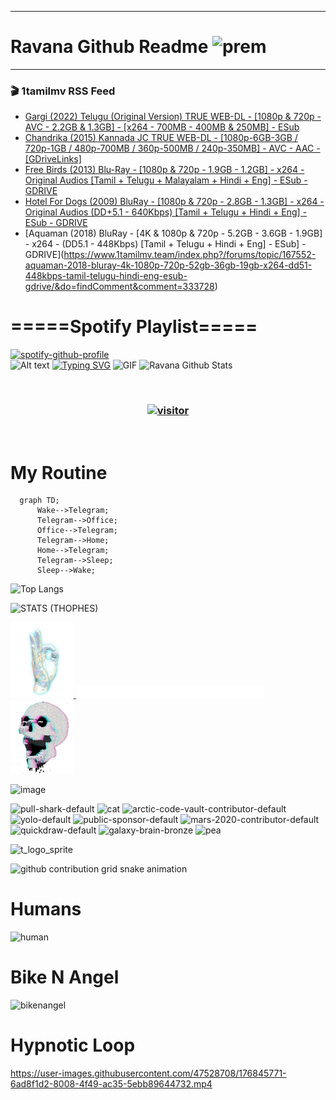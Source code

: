 ***
# Ravana Github Readme <img width="30" alt="prem" src="https://user-images.githubusercontent.com/47528708/184485159-eb187755-3860-4024-84e0-36e3194f9dac.gif">
***

### 🎬 1tamilmv RSS Feed

<!-- BLOG-POST-LIST:START -->
- [Gargi &lpar;2022&rpar; Telugu &lpar;Original Version&rpar; TRUE WEB-DL - [1080p &amp; 720p - AVC - 2.2GB &amp; 1.3GB] - [x264 - 700MB - 400MB &amp; 250MB] - ESub](https://www.1tamilmv.team/index.php?/forums/topic/167405-gargi-2022-telugu-original-version-true-web-dl-1080p-720p-avc-22gb-13gb-x264-700mb-400mb-250mb-esub/&do=findComment&comment=333732)
- [Chandrika &lpar;2015&rpar; Kannada JC TRUE WEB-DL - [1080p-6GB-3GB / 720p-1GB / 480p-700MB / 360p-500MB / 240p-350MB] - AVC - AAC - [GDriveLinks]](https://www.1tamilmv.team/index.php?/forums/topic/167555-chandrika-2015-kannada-jc-true-web-dl-1080p-6gb-3gb-720p-1gb-480p-700mb-360p-500mb-240p-350mb-avc-aac-gdrivelinks/&do=findComment&comment=333731)
- [Free Birds &lpar;2013&rpar; Blu-Ray - [1080p &amp; 720p - 1.9GB - 1.2GB] - x264 - Original Audios [Tamil + Telugu + Malayalam + Hindi + Eng] - ESub - GDRIVE](https://www.1tamilmv.team/index.php?/forums/topic/167554-free-birds-2013-blu-ray-1080p-720p-19gb-12gb-x264-original-audios-tamil-telugu-malayalam-hindi-eng-esub-gdrive/&do=findComment&comment=333730)
- [Hotel For Dogs &lpar;2009&rpar; BluRay - [1080p &amp; 720p - 2.8GB - 1.3GB] - x264 - Original Audios &lpar;DD+5.1 - 640Kbps&rpar; [Tamil + Telugu + Hindi + Eng] - ESub - GDRIVE](https://www.1tamilmv.team/index.php?/forums/topic/167553-hotel-for-dogs-2009-bluray-1080p-720p-28gb-13gb-x264-original-audios-dd51-640kbps-tamil-telugu-hindi-eng-esub-gdrive/&do=findComment&comment=333729)
- [Aquaman &lpar;2018&rpar; BluRay - [4K &amp; 1080p &amp; 720p - 5.2GB - 3.6GB - 1.9GB] - x264 - &lpar;DD5.1 - 448Kbps&rpar; [Tamil + Telugu + Hindi + Eng] - ESub] - GDRIVE](https://www.1tamilmv.team/index.php?/forums/topic/167552-aquaman-2018-bluray-4k-1080p-720p-52gb-36gb-19gb-x264-dd51-448kbps-tamil-telugu-hindi-eng-esub-gdrive/&do=findComment&comment=333728)
<!-- BLOG-POST-LIST:END -->

# =====Spotify Playlist=====
[![spotify-github-profile](https://spotify-github-profile.vercel.app/api/view?uid=31rfzgmuvvewegdlxvlev4ynz4vu&cover_image=true&theme=default&bar_color=53b14f&bar_color_cover=true)](https://ravana69.github.io/rss)
</br>
![Alt text](https://spotify-recently-played-readme.vercel.app/api?user=31rfzgmuvvewegdlxvlev4ynz4vu)
[![Typing SVG](https://readme-typing-svg.herokuapp.com?color=%2336BCF7&center=true&vCenter=true&multiline=true&height=81&lines=I+AM+RAVANA;CONTACT+ME+ON+TELEGRAM%3A+%40R4V4N4)](https://git.io/typing-svg)
<img align="centre" height="400px" width="490px" alt="GIF" src="https://github.com/ravana69/ravana69/blob/master/rvm.gif" />
![Ravana Github Stats](https://github-readme-stats.vercel.app/api?username=ravana69&&show_icons=true&theme=radical)

<br />
<h3 align="center"> <a href="https://t.me/r4v4n4"><img src="https://profile-counter.glitch.me/ravana69/count.svg" alt="visitor" width="600"></a> </h3>
</br>

<H1>My Routine</H1>

```mermaid
  graph TD;
      Wake-->Telegram;
      Telegram-->Office;
      Office-->Telegram;
      Telegram-->Home;
      Home-->Telegram;
      Telegram-->Sleep;
      Sleep-->Wake;
```
![Top Langs](https://github-readme-stats.vercel.app/api/top-langs/?username=ravana69&&show_icons=true&theme=radical)

![STATS (THOPHES)](https://github-profile-trophy.vercel.app/?username=ravana69&theme=gruvbox&margin-w=10&margin-h=15&column=8)
<br />
<p align="left">
    <a href="#">
        <img width="20%" src="./assets/images/hand.gif" alt="" />
    </a>
    <a href="#">
        <img width="59%" src="./assets/images/spacer.png" alt="" >
    </a>
    <a href="#">
        <img width="20%" src="./assets/images/skull.gif" alt="" />
    </a>
</p>


![image](https://user-images.githubusercontent.com/47528708/175298537-0623dc00-7b1a-4ec1-b5b1-71768763a234.png)

<img width="148" alt="pull-shark-default" src="https://user-images.githubusercontent.com/47528708/176419715-70981865-4dc6-489a-8a1a-06842db67b15.gif"> <img width="148" alt="cat" src="https://user-images.githubusercontent.com/47528708/179149594-60701d0e-e626-415f-9958-80736351eadd.gif"> <img width="148" alt="arctic-code-vault-contributor-default" src="https://user-images.githubusercontent.com/47528708/175267501-e1fbbb8f-c2b2-4882-b865-2ac4debef26c.png"> <img width="148" alt="yolo-default" src="https://user-images.githubusercontent.com/47528708/175267654-281a1880-1129-4b7b-bf2f-de5dd2bc5afa.png"> <img width="148" alt="public-sponsor-default" src="https://user-images.githubusercontent.com/47528708/175268448-2e78cc75-fb25-4d76-bd22-7df520446b45.png"> <img width="148" alt="mars-2020-contributor-default" src="https://user-images.githubusercontent.com/47528708/175268475-de6d987a-3be9-4353-86a5-23b422559355.png"> <img width="148" alt="quickdraw-default" src="https://user-images.githubusercontent.com/47528708/179148665-33e7c2c8-5d95-413e-8b25-6862820a5fe7.png"> <img width="148" alt="galaxy-brain-bronze" src="https://user-images.githubusercontent.com/47528708/176419717-e2fdca8b-0fdc-47dd-9511-a7ff52178a33.gif"> <img width="148" alt="pea" src="https://user-images.githubusercontent.com/47528708/179149608-800ce6e1-7d24-4bfe-8e84-5628e6d5497d.gif">

![t_logo_sprite](https://user-images.githubusercontent.com/47528708/175293007-21ff1792-1fca-4be3-bcae-12fdc3aa414f.svg)

![github contribution grid snake animation](https://raw.githubusercontent.com/ravana69/ravana69/output/github-contribution-grid-snake-dark.svg#gh-dark-mode-only)

# Humans
<img width="170" alt="human" src="https://user-images.githubusercontent.com/47528708/176413829-c142d478-1c96-4c3c-a2a4-2dd35374c335.gif">

# Bike N Angel
<img width="170" alt="bikenangel" src="https://user-images.githubusercontent.com/47528708/176616968-3a44f91e-8016-477c-9bb5-c4689a1adbee.gif">

# Hypnotic Loop

https://user-images.githubusercontent.com/47528708/176845771-6ad8f1d2-8008-4f49-ac35-5ebb89644732.mp4


